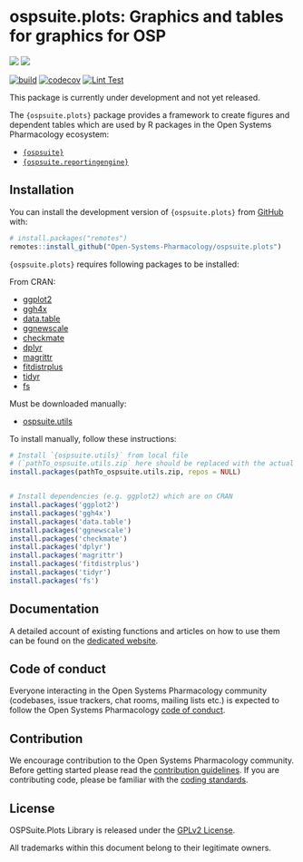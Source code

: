 
# ospsuite.plots: Graphics and tables for graphics for OSP

<!-- badges: start -->

  [![](https://img.shields.io/github/downloads/Open-Systems-Pharmacology/OSPSuite.Plots/latest/total?label=%E2%AD%B3%20Downloads%20latest%20release)](https://github.com/Open-Systems-Pharmacology/OSPSuite.Plots/releases/latest)
  [![](https://img.shields.io/github/downloads/Open-Systems-Pharmacology/OSPSuite.Plots/total?label=%E2%AD%B3%20Downloads%20total)](https://github.com/Open-Systems-Pharmacology/OSPSuite.Plots/releases)

  [![build](https://img.shields.io/github/actions/workflow/status/Open-Systems-Pharmacology/OSPSuite.Plots/main-workflow.yaml?logo=github&logoColor=white&label=Build)](https://github.com/Open-Systems-Pharmacology/OSPSuite.Plots/actions/workflows/main-workflow.yaml)
  [![codecov](https://codecov.io/gh/Open-Systems-Pharmacology/OSPSuite.Plots/branch/main/graph/badge.svg)](https://codecov.io/gh/Open-Systems-Pharmacology/OSPSuite.Plots)
  [![Lint Test](https://img.shields.io/github/actions/workflow/status/Open-Systems-Pharmacology/OSPSuite.Plots/lint.yaml?logo=githubactions&logoColor=white&label=lint)](https://github.com/Open-Systems-Pharmacology/OSPSuite.Plots/actions/workflows/lint.yaml)

<!-- badges: end -->

This package is currently under development  and not yet released.

The `{ospsuite.plots}` package provides a framework to create
figures and dependent tables which are used by R packages in the Open Systems
Pharmacology ecosystem:

-   [`{ospsuite}`](https://www.open-systems-pharmacology.org/OSPSuite-R/)
-   [`{ospsuite.reportingengine}`](https://www.open-systems-pharmacology.org/OSPSuite.ReportingEngine/)


## Installation

You can install the development version of `{ospsuite.plots}` from
[GitHub](https://github.com/) with:

``` r
# install.packages("remotes")
remotes::install_github("Open-Systems-Pharmacology/ospsuite.plots")
```

`{ospsuite.plots}` requires following packages to be installed:

From CRAN:

-   [ggplot2](https://cran.r-project.org/package=ggplot2/index.html)
-   [ggh4x](https://cran.r-project.org/package=ggh4x/index.html)
-   [data.table](https://cran.r-project.org/package=data.table/index.html)
-   [ggnewscale](https://cran.r-project.org/package=ggnewscale/index.html)
-   [checkmate](https://cran.r-project.org/package=checkmate/index.html)
-   [dplyr](https://cran.r-project.org/package=checkmate/index.html)
-   [magrittr](https://cran.r-project.org/package=magrittr/index.html)
-   [fitdistrplus](https://cran.r-project.org/package=magrittr/index.html)
-   [tidyr](https://cran.r-project.org/package=tidyr/index.html)
-   [fs](https://cran.r-project.org/package=fs/index.html)


Must be downloaded manually:

-   [ospsuite.utils](https://github.com/Open-Systems-Pharmacology/OSPSuite.RUtils/releases/download/v1.3.17/ospsuite.utils_1.3.17.zip)


To install manually, follow these instructions:

```r
# Install `{ospsuite.utils}` from local file 
# (`pathTo_ospsuite.utils.zip` here should be replaced with the actual path to the `.zip` file)
install.packages(pathTo_ospsuite.utils.zip, repos = NULL)


# Install dependencies (e.g. ggplot2) which are on CRAN
install.packages('ggplot2')
install.packages('ggh4x')
install.packages('data.table')
install.packages('ggnewscale')
install.packages('checkmate')
install.packages('dplyr')
install.packages('magrittr')
install.packages('fitdistrplus')
install.packages('tidyr')
install.packages('fs')

```

## Documentation

A detailed account of existing functions and articles on how to use them
can be found on the [dedicated
website](https://www.open-systems-pharmacology.org/OSPSuite.Plots/).

## Code of conduct

Everyone interacting in the Open Systems Pharmacology community (codebases,
issue trackers, chat rooms, mailing lists etc.) is expected to follow the Open
Systems Pharmacology [code of
conduct](https://dev.open-systems-pharmacology.org/r-development-resources/coding_standards_r).

## Contribution

We encourage contribution to the Open Systems Pharmacology community.
Before getting started please read the [contribution
guidelines](https://github.com/Open-Systems-Pharmacology/Suite/blob/master/CONTRIBUTING.md).
If you are contributing code, please be familiar with the [coding
standards](https://github.com/Open-Systems-Pharmacology/Suite/blob/master/CODING_STANDARDS_R.md).

## License

OSPSuite.Plots Library is released under the [GPLv2 License](LICENSE).

All trademarks within this document belong to their legitimate owners.
